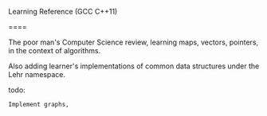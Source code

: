 Learning Reference (GCC C++11)

====

The poor man's Computer Science review, learning maps, vectors, pointers, in the context of algorithms.

Also adding learner's implementations of common data structures under the Lehr namespace.


todo:

    Implement graphs,